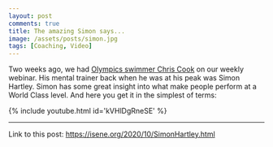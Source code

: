 ```yaml
---
layout: post
comments: true
title: The amazing Simon says...
image: /assets/posts/simon.jpg
tags: [Coaching, Video]
---
```


Two weeks ago, we had [Olympics swimmer Chris
Cook](https://isene.org/2020/10/ChrisCook.html) on our weekly webinar. His
mental trainer back when he was at his peak was Simon Hartley. Simon has some
great insight into what make people perform at a World Class level. And here
you get it in the simplest of terms:

{% include youtube.html id='kVHlDgRneSE' %}

---
Link to this post: <https://isene.org/2020/10/SimonHartley.html>

